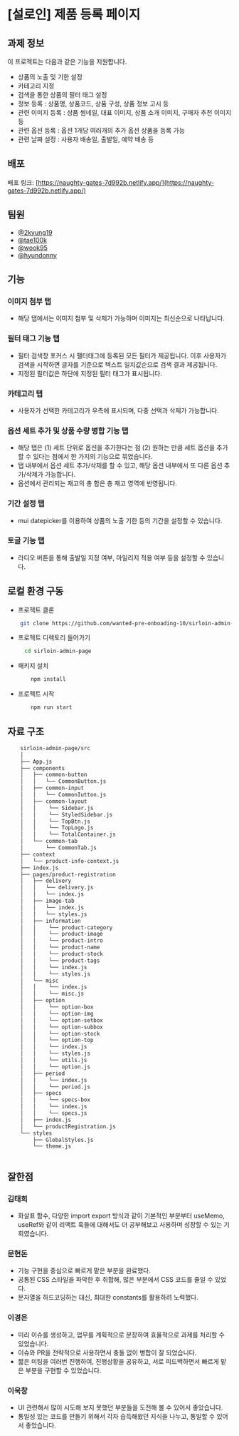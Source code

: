 # [설로인] 제품 등록 페이지

## 과제 정보

이 프로젝트는 다음과 같은 기능을 지원합니다.

- 상품의 노출 및 기한 설정
- 카테고리 지정
- 검색을 통한 상품의 필터 태그 설정
- 정보 등록
  : 상품명, 상품코드, 상품 구성, 상품 정보 고시 등
- 관련 이미지 등록
  : 상품 썸네일, 대표 이미지, 상품 소개 이미지, 구매자 추천 이미지 등
- 관련 옵션 등록
  : 옵션 1개당 여러개의 추가 옵션 상품을 등록 가능
- 관련 날짜 설정
  : 사용자 배송일, 출발일, 예약 배송 등

## 배포

배포 링크: [https://naughty-gates-7d992b.netlify.app/](https://naughty-gates-7d992b.netlify.app/)

## 팀원

- [@2kyung19](https://github.com/2kyung19)
- [@tae100k](https://github.com/tae100k)
- [@wook95](https://github.com/wook95)
- [@hyundonny](https://github.com/hyundonny)

## 기능

### 이미지 첨부 탭

- 해당 탭에서는 이미지 첨부 및 삭제가 가능하며 이미지는 최신순으로 나타납니다.

### 필터 태그 기능 탭

- 필터 검색창 포커스 시 팰터태그에 등록된 모든 필터가 제공됩니다. 이후 사용자가 검색을 시작하면 글자를 기준으로 텍스트 일치값순으로 검색 결과 제공됩니다.
- 지정된 필터값은 하단에 지정된 필터 태그가 표시됩니다.

### 카테고리 탭

- 사용자가 선택한 카테고리가 우측에 표시되며, 다중 선택과 삭제가 가능합니다.

### 옵션 세트 추가 및 상품 수량 병합 기능 탭

- 해당 탭은 (1) 세트 단위로 옵션을 추가한다는 점 (2) 원하는 만큼 세트 옵션을 추가할 수 있다는 점에서 한 가지의 기능으로 묶었습니다.
- 탭 내부에서 옵션 세트 추가/삭제를 할 수 있고, 해당 옵션 내부에서 또 다른 옵션 추가/삭제가 가능합니다.
- 옵션에서 관리되는 재고의 총 합은 총 재고 영역에 반영됩니다.

### 기간 설정 탭

- mui datepicker를 이용하여 상품의 노출 기한 등의 기간을 설정할 수 있습니다.

### 토글 기능 탭

- 라디오 버튼을 통해 출발일 지정 여부, 마일리지 적용 여부 등을 설정할 수 있습니다.

## 로컬 환경 구동

- 프로젝트 클론

```bash
    git clone https://github.com/wanted-pre-onboading-10/sirloin-admin-page
```

- 프로젝트 디렉토리 들어가기

  ```bash
    cd sirloin-admin-page
  ```

- 패키지 설치

  ```bash
      npm install
  ```

- 프로젝트 시작

  ```bash
      npm run start
  ```

## 자료 구조

```bash
    sirloin-admin-page/src
    │
    ├── App.js
    ├── components
    │   ├── common-button
    │   │   └── CommonButton.js
    │   ├── common-input
    │   │   └── CommonIutton.js
    │   ├── common-layout
    │   │    └── Sidebar.js
    │   │    └── StyledSidebar.js
    │   │    └── TopBtn.js
    │   │    └── TopLogo.js
    │   │    └── TotalContainer.js
    │   └── common-tab
    │       └── CommonTab.js
    ├── context
    │   └── product-info-context.js
    ├── index.js
    ├── pages/product-registration
    │   ├── delivery
    │   │   └── delivery.js
    │   │   └── index.js
    │   ├── image-tab
    │   │   └── index.js
    │   │   └── styles.js
    │   ├── information
    │   │    └── product-category
    │   │    └── product-image
    │   │    └── product-intro
    │   │    └── product-name
    │   │    └── product-stock
    │   │    └── product-tags
    │   │    └── index.js
    │   │    └── styles.js
    │   └── misc
    │   │    └── index.js
    │   │    └── misc.js
    │   ├── option
    │   │    └── option-box
    │   │    └── option-img
    │   │    └── option-setbox
    │   │    └── option-subbox
    │   │    └── option-stock
    │   │    └── option-top
    │   │    └── index.js
    │   │    └── styles.js
    │   │    └── utils.js
    │   │    └── option.js
    │   ├── period
    │   │    └── index.js
    │   │    └── period.js
    │   ├── specs
    │   │    └── specs-box
    │   │    └── index.js
    │   │    └── specs.js
    │   ├── index.js
    │   └── productRegistration.js
    └── styles
        ├── GlobalStyles.js
        └── theme.js



```

## 잘한점

### 김태희

- 화살표 함수, 다양한 import export 방식과 같이 기본적인 부분부터 useMemo, useRef와 같이 리액트 훅들에 대해서도 더 공부해보고 사용하며 성장할 수 있는 기회였습니다.

### 문현돈

- 기능 구현을 중심으로 빠르게 맡은 부분을 완료했다.
- 공통된 CSS 스타일을 파악한 후 취합해, 많은 부분에서 CSS 코드를 줄일 수 있었다.
- 문자열을 하드코딩하는 대신, 최대한 constants를 활용하려 노력했다.

### 이경은

- 미리 이슈를 생성하고, 업무를 계획적으로 분장하여 효율적으로 과제를 처리할 수 있었습니다.
- 이슈와 PR을 전략적으로 사용하면서 충돌 없이 병합이 잘 되었습니다.
- 짧은 미팅을 여러번 진행하여, 진행상황을 공유하고, 서로 피드백하면서 빠르게 맡은 부분을 구현할 수 있었습니다.

### 이욱창

- UI 관련해서 많이 시도해 보지 못했던 부분들을 도전해 볼 수 있어서 좋았습니다.
- 통일성 있는 코드를 만들기 위해서 각자 습득해왔던 지식을 나누고, 통일할 수 있어서 좋았습니다.
